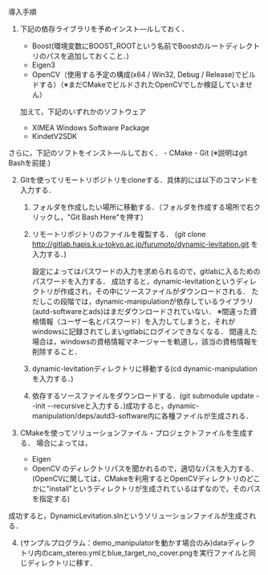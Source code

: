 導入手順

1. 下記の依存ライブラリを予めインスト—ルしておく．
    - Boost(環境変数にBOOST_ROOTという名前でBoostのルートディレクトリのパスを追加しておくこと．)
    - Eigen3
    - OpenCV（使用する予定の構成(x64 / Win32, Debug / Release)でビルドする）（※まだCMakeでビルドされたOpenCVでしか検証していません）

    加えて，下記のいずれかのソフトウェア
    - XIMEA Windows Software Package
    - KindetV2SDK
        
さらに，下記のソフトをインスト—ルしておく．
    - CMake
    - Git (※説明はgit Bashを前提.)

2. Gitを使ってリモートリポジトリをcloneする．具体的には以下のコマンドを入力する．
    1. フォルダを作成したい場所に移動する．（フォルダを作成する場所で右クリックし，"Git Bash Here"を押す）
    2. リモートリポジトリのファイルを複製する．
        (git clone http://gitlab.hapis.k.u-tokyo.ac.jp/furumoto/dynamic-levitation.git を入力する．)

        設定によってはパスワードの入力を求められるので，gitlabに入るためのパスワードを入力する．
        成功すると，dynamic-levitationというディレクトリが作成され，その中にソースファイルがダウンロードされる．
        ただしこの段階では，dynamic-manipulationが依存しているライブラリ(autd-softwareとads)はまだダウンロードされていない．
        ※間違った資格情報（ユーザー名とパスワード）を入力してしまうと，それがwindowsに記録されてしまいgitlabにログインできなくなる．
        間違えた場合は，windowsの資格情報マネージャーを軌道し，該当の資格情報を削除すること．
    3. dynamic-levitationディレクトリに移動する(cd dynamic-manipulationを入力する．) 
    4. 依存するソースファイルをダウンロードする．(git submodule update --init --recursiveと入力する．)成功すると，dynamic-manipulation/deps/autd3-software内に各種ファイルが生成される．

3. CMakeを使ってソリューションファイル・プロジェクトファイルを生成する．
場合によっては，
    - Eigen
    - OpenCV
のディレクトリパスを聞かれるので，適切なパスを入力する．
(OpenCVに関しては，CMakeを利用するとOpenCVディレクトリのどこかに"install"というディレクトリが生成されているはずなので，そのパスを指定する)

成功すると，DynamicLevitation.slnというソリューションファイルが生成される．

4. (サンプルプログラム：demo_manipulatorを動かす場合のみ)dataディレクトリ内のcam_stereo.ymlとblue_target_no_cover.pngを実行ファイルと同じディレクトリに移す．
